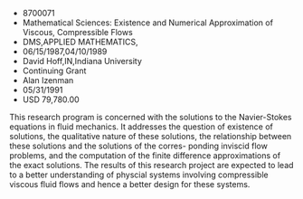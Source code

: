 
* 8700071
* Mathematical Sciences: Existence and Numerical Approximation of Viscous, Compressible Flows
* DMS,APPLIED MATHEMATICS, 
* 06/15/1987,04/10/1989
* David Hoff,IN,Indiana University
* Continuing Grant
* Alan Izenman
* 05/31/1991
* USD 79,780.00

This research program is concerned with the solutions to the Navier-Stokes
equations in fluid mechanics. It addresses the question of existence of
solutions, the qualitative nature of these solutions, the relationship between
these solutions and the solutions of the corres- ponding inviscid flow problems,
and the computation of the finite difference approximations of the exact
solutions. The results of this research project are expected to lead to a better
understanding of physcial systems involving compressible viscous fluid flows and
hence a better design for these systems.
